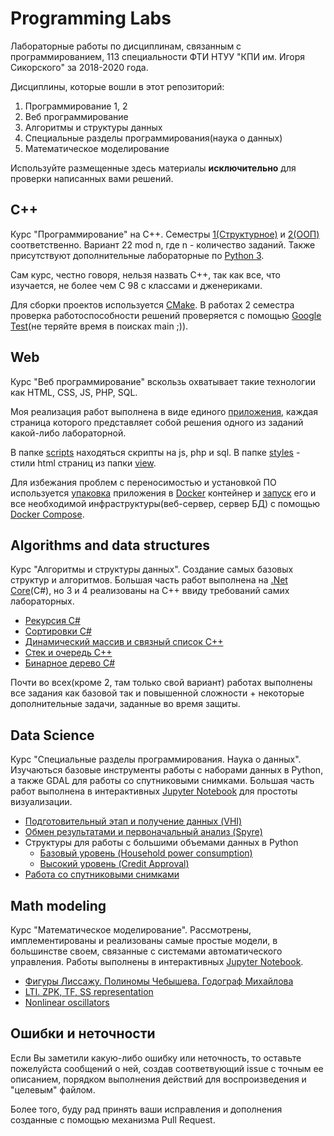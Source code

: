# Programming Labs

Лабораторные работы по дисциплинам, связанным с программированием, 113 специальности ФТИ НТУУ "КПИ им. Игоря Сикорского" за 2018-2020 года.

Дисциплины, которые вошли в этот репозиторий:
1. Программирование 1, 2
2. Веб программирование
3. Алгоритмы и структуры данных
4. Специальные разделы программирования(наука о данных)
5. Математическое моделирование

Используйте размещенные здесь материалы **исключительно** для проверки написанных вами решений.

## C++
Курс "Программирование" на C++. Семестры
[1(Структурное)](https://github.com/ShkalikovOleh/Programming-Labs/tree/master/C%2B%2B/part%201) и
[2(ООП)](https://github.com/ShkalikovOleh/Programming-Labs/tree/master/C%2B%2B/part%202) соответственно. Вариант 22 mod n, где n - количество заданий. Также присутствуют дополнительные лабораторные по [Python 3](https://github.com/ShkalikovOleh/Programming-Labs/tree/master/C%2B%2B/part%201/LabsADD).

Сам курс, честно говоря, нельзя назвать С++, так как все, что изучается, не более чем C 98 с классами и дженериками.

Для сборки проектов используется [CMake](https://cmake.org/). В работах 2 семестра проверка работоспособности решений проверяется с помощью [Google Test](https://github.com/google/googletest)(не теряйте время в поисках main ;)).

## Web
Курс "Веб программирование" вскользь охватывает такие технологии как HTML, CSS, JS, PHP, SQL.

Моя реализация работ выполнена в виде единого [приложения](https://github.com/ShkalikovOleh/Programming-Labs/tree/master/Web/app), каждая страница которого представляет собой решения одного из заданий какой-либо лабораторной.

В папке [scripts](https://github.com/ShkalikovOleh/Programming-Labs/tree/master/Web/app/scripts) находяться скрипты на js, php и sql.
В папке [styles](https://github.com/ShkalikovOleh/Programming-Labs/tree/master/Web/app/) - стили html страниц из папки [view](https://github.com/ShkalikovOleh/Programming-Labs/tree/master/Web/app/view).

Для избежания проблем с переносимостью и установкой ПО используется [упаковка](https://github.com/ShkalikovOleh/Programming-Labs/blob/master/Web/host/Dockerfile) приложения в [Docker](https://www.docker.com/) контейнер и [запуск](https://github.com/ShkalikovOleh/Programming-Labs/blob/master/Web/docker-compose.yml) его и все необходимой инфраструктуры(веб-сервер, сервер БД) с помощью
[Docker Compose](https://docs.docker.com/compose/).

## Algorithms and data structures

Курс "Алгоритмы и структуры данных". Создание самых базовых структур и алгоритмов. Большая часть работ выполнена на [.Net Core](https://dotnet.microsoft.com/download)(C#), но 3 и 4 реализованы на C++ ввиду требований самих лабораторных.

- [Рекурсия C#](https://github.com/ShkalikovOleh/Programming-Labs/tree/master/Algorithms%20and%20data%20structures/Recursion)
- [Сортировки C#](https://github.com/ShkalikovOleh/Programming-Labs/tree/master/Algorithms%20and%20data%20structures/Sort%20algorithms)
- [Динамический массив и связный список C++](https://github.com/ShkalikovOleh/Programming-Labs/tree/master/Algorithms%20and%20data%20structures/List%20and%20array)
- [Стек и очередь C++](https://github.com/ShkalikovOleh/Programming-Labs/tree/master/Algorithms%20and%20data%20structures/Stack%20and%20queue)
- [Бинарное дерево C#](https://github.com/ShkalikovOleh/Programming-Labs/tree/master/Algorithms%20and%20data%20structures/Tree)

Почти во всех(кроме 2, там только свой вариант) работах выполнены все задания как базовой так и повышенной сложности + некоторые дополнительные задачи, заданные во время защиты.

## Data Science

Курс "Специальные разделы программирования. Наука о данных". Изучаються базовые инструменты работы с наборами данных в Python, а также GDAL для работы со спутниковыми снимками. Большая часть работ выполнена в интерактивных
[Jupyter Notebook](https://jupyter.org/) для простоты визуализации.

- [Подготовительный этап и получение данных (VHI)](https://github.com/ShkalikovOleh/Programming-Labs/blob/master/Data%20Science/VHI%20Index/VHI%20Index.ipynb)
- [Обмен результатами и первоначальный анализ (Spyre)](https://github.com/ShkalikovOleh/Programming-Labs/tree/master/Data%20Science/NOAA%20Web%20Portal)
- Структуры для работы с большими объемами данных в Python
  - [Базовый уровень (Household power consumption)](https://github.com/ShkalikovOleh/Programming-Labs/tree/master/Data%20Science/Household%20power%20consumption)
  - [Высокий уровень (Credit Approval)](https://github.com/ShkalikovOleh/Programming-Labs/tree/master/Data%20Science/Credit%20Approval)
- [Работа со спутниковыми снимками](https://github.com/ShkalikovOleh/Programming-Labs/blob/master/Data%20Science/Satellite/Satellite.ipynb)

## Math modeling

Курс "Математическое моделирование". Рассмотрены, имплементированы и реализованы самые простые модели, в большинстве своем, связанные с системами автоматического управления. Работы выполнены в интерактивных [Jupyter Notebook](https://jupyter.org/).

- [Фигуры Лиссажу. Полиномы Чебышева. Годограф Михайлова](https://github.com/ShkalikovOleh/Programming-Labs/blob/master/Math%20modeling/Lab%201.ipynb)
- [LTI. ZPK, TF, SS representation](https://github.com/ShkalikovOleh/Programming-Labs/blob/master/Math%20modeling/Lab%202.ipynb)
- [Nonlinear oscillators](https://github.com/ShkalikovOleh/Programming-Labs/blob/master/Math%20modeling/Lab%203.ipynb)

## Ошибки и неточности
Если Вы заметили какую-либо ошибку или неточность, то оставьте пожелуйста сообщений о ней, создав соответвующий issue с точным ее описанием, порядком выполнения действий для воспроизведения и "целевым" файлом.

Более того, буду рад принять ваши исправления и дополнения созданные с помощью механизма Pull Request.